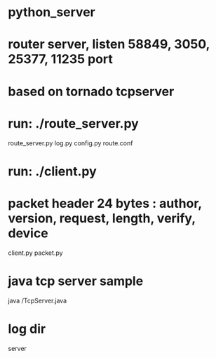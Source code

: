 # python_server

# router server, listen 58849, 3050, 25377, 11235 port
# based on tornado tcpserver
# run: ./route_server.py
route_server.py
    log.py
    config.py
    route.conf

# run: ./client.py
# packet header 24 bytes : author, version, request, length, verify, device
client.py
    packet.py
    
# java tcp server sample
java
    /TcpServer.java
    
# log dir
server
